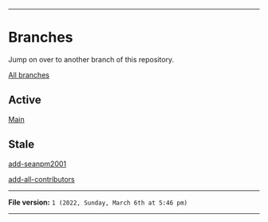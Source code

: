 
***

# Branches

Jump on over to another branch of this repository.

[All branches](https://github.com/seanpm2001/SNU_BrowserNose/branches/)

## Active

[Main](https://github.com/seanpm2001/SNU_BrowserNose/)

## Stale

[add-seanpm2001](https://github.com/seanpm2001/SNU_BrowserNose/tree/all-contributors/add-seanpm2001/)

[add-all-contributors](https://github.com/seanpm2001/SNU_BrowserNose/tree/all-contributors/add-all-contributors/)

***

**File version:** `1 (2022, Sunday, March 6th at 5:46 pm)`

***
